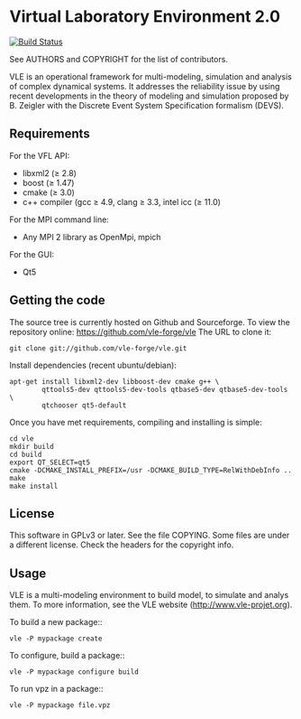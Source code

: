 Virtual Laboratory Environment 2.0
==================================

[![Build Status](https://travis-ci.org/vle-forge/vle.png?branch=master)](https://travis-ci.org/vle-forge/vle)

See AUTHORS and COPYRIGHT for the list of contributors.

VLE is an operational framework for multi-modeling, simulation and
analysis of complex dynamical systems. It addresses the reliability
issue by using recent developments in the theory of modeling and
simulation proposed by B. Zeigler with the Discrete Event System
Specification formalism (DEVS).

## Requirements

For the VFL API:

* libxml2 (≥ 2.8)
* boost (≥ 1.47)
* cmake (≥ 3.0)
* c++ compiler (gcc ≥ 4.9, clang ≥ 3.3, intel icc (≥ 11.0)

For the MPI command line:

* Any MPI 2 library as OpenMpi, mpich

For the GUI:

* Qt5

## Getting the code

The source tree is currently hosted on Github and Sourceforge. To view
the repository online: https://github.com/vle-forge/vle The URL to
clone it:

    git clone git://github.com/vle-forge/vle.git

Install dependencies (recent ubuntu/debian):

    apt-get install libxml2-dev libboost-dev cmake g++ \
            qttools5-dev qttools5-dev-tools qtbase5-dev qtbase5-dev-tools \
            qtchooser qt5-default

Once you have met requirements, compiling and installing is simple:

    cd vle
    mkdir build
    cd build
    export QT_SELECT=qt5
    cmake -DCMAKE_INSTALL_PREFIX=/usr -DCMAKE_BUILD_TYPE=RelWithDebInfo ..
    make
    make install

## License

This software in GPLv3 or later. See the file COPYING. Some files are
under a different license. Check the headers for the copyright info.

## Usage

VLE is a multi-modeling environment to build model, to simulate and
analys them.  To more information, see the VLE website
(http://www.vle-projet.org).

To build a new package::

    vle -P mypackage create

To configure, build a package::

    vle -P mypackage configure build

To run vpz in a package::

    vle -P mypackage file.vpz
